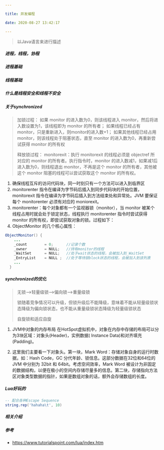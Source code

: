 ```yaml
---

title: 并发编程

date: 2020-08-27 13:42:17

---
```


> 以Java语言来进行描述

##### 进程，线程，协程
##### 进程基础
##### 线程基础
##### 什么是线程安全和线程不安全

##### 关于synchronized
> 加锁过程：
如果 monitor 的进入数为0，则该线程进入 monitor，然后将进入数设置为1，该线程即为 monitor 的所有者；
如果线程已经占有monitor，只是重新进入，则monitor的进入数+1；
如果其他线程已经占用 monitor，则该线程处于阻塞状态，直至 monitor 的进入数为0，再重新尝试获得 monitor 的所有权
>
> 释放锁过程：
monitorexit：执行 monitorexit 的线程必须是 objectref 所对应的 monitor 的所有者。执行指令时，monitor 的进入数减1，如果减1后进入数为0，则线程退出 monitor，不再是这个 monitor 的所有者，其他被这个 monitor 阻塞的线程可以尝试获取这个 monitor 的所有权。
>

1. 确保线程互斥的访问代码块，同一时刻只有一个方法可以进入到临界区
2. monitorenter 指令在编译为字节码后插入到同步代码块的开始位置，monitorexit 指令在编译为字节码后插入到方法结束处和异常处。JVM 要保证每个 monitorenter 必须有对应的 moniorexit。
3. monitorenter：每个对象都有一个监视器锁（monitor），当 monitor 被某个线程占用时就会处于锁定状态，线程执行 monitorenter 指令时尝试获得 monitor 的所有权，即尝试获取对象的锁。过程如下：
4. ObjectMonitor 的几个核心属性：

``` java
ObjectMonitor() {
	...
    _count        = 0;      //记录个数
    _owner        = NULL;   //持有monitor的线程
    _WaitSet      = NULL;   //处于wait状态的线程，会被加入到_WaitSet
    _EntryList    = NULL ;  //处于等待锁block状态的线程，会被加入到该列表
    ...
  }
```
##### synchronized的优化
> 无锁-->轻量级锁-->偏向锁-->重量级锁
> 
> 锁随着竞争情况可以升级，但锁升级后不能降级，意味着不能从轻量级锁状态降级为偏向锁状态，也不能从重量级锁状态降级为轻量级锁状态
> 
> 自旋锁和适应自旋

1. JVM中对象的内存布局
在HotSpot虚拟机中，对象在内存中存储的布局可以分为3块区域：对象头(Header)，实例数据( Instance Data)和对齐填充(Padding)。

2. 这里我们主要看一下对象头。第一块，Mark Word：存储对象自身的运行时数据，如：Hash Code，GC 分代年龄、锁信息。这部分数据在32位和64位的 JVM 中分别为 32bit 和 64bit。考虑空间效率，Mark Word 被设计为非固定的数据结构，以便在极小的空间内存储尽量多的信息。第二块，存储指向方法区对象类型数据的指针，如果是数组对象的话，额外会存储数组的长度。



 
	





##### Lua好玩的
```lua
-- 配合各种Escape Sequence
string.rep('hahaha\t', 10)
```
##### 相关介绍




##### 参考
- https://www.tutorialspoint.com/lua/index.htm

